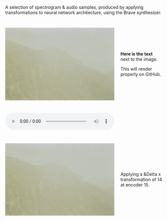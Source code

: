 <!-- Render the images and descriptions side by side -->

A selection of spectrogram & audio samples, produced by applying transformations to neural network architecture, using the Brave synthesiser. 

<div style="display: flex; align-items: center; margin-bottom: 40px; margin-top: 40px;">
  <img src="spectrograms/sample.jpg" alt="Example" style="width: 350px; margin-right: 20px;">
  <div>
    <p><strong>Here is the text</strong> next to the image.</p>
    <p>This will render properly on GitHub.</p>
  </div>
</div>

<audio controls style="width: 350px;">
  <source src="audio/sample.wav" type="audio/mpeg">
  Your browser does not support the audio element.
</audio>

<div style="display: flex; align-items: center; margin-bottom: 40px; margin-top: 40px;">
  <img src="spectrograms/sample.jpg" alt="Example" style="width: 350px; margin-right: 20px;">
  <div>
    <p>Applying a &Delta x transformation of 14 at encoder 15.</p>
  </div>
</div>
